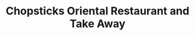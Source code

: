 ---
title: "Chopsticks Oriental Restaurant and Take Away"
address: "Market Square, Scarriff, Co. Clare"
tel: "+353 (0)61 92 1283"
county: "Clare"
category: "Asian Restaurants"
type: "Content"
lat: "52.910675048828125"
lng: "-8.532158851623535"
---